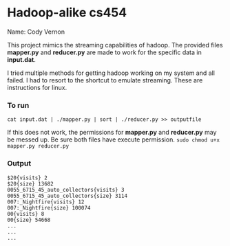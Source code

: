 # Hadoop-alike cs454

Name: Cody Vernon

This project mimics the streaming capabilities of hadoop. The provided files **mapper.py** and **reducer.py** are made to work for the specific data in **input.dat**.

I tried multiple methods for getting hadoop working on my system and all failed. I had to resort to the shortcut to emulate streaming. These are instructions for linux.

### To run
`cat input.dat | ./mapper.py | sort | ./reducer.py >> outputfile`

If this does not work, the permissions for **mapper.py** and **reducer.py** may be messed up. Be sure both files have execute permission.
`sudo chmod u+x mapper.py reducer.py`

### Output
```
$20{visits} 2
$20{size} 13682
0055_6715_45_auto_collectors{visits} 3
0055_6715_45_auto_collectors{size} 3114
007:_Nightfire{visits} 12
007:_Nightfire{size} 100074
00{visits} 8
00{size} 54668
...
...
...
```
